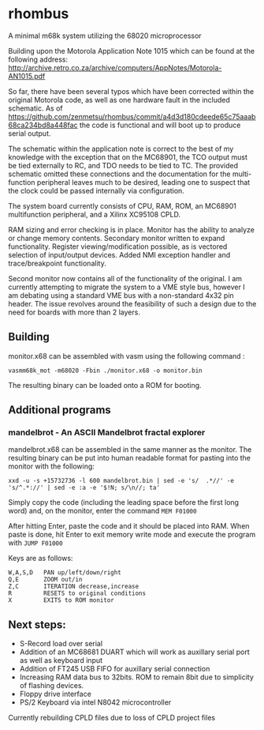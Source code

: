 # rhombus
A minimal m68k system utilizing the 68020 microprocessor 

Building upon the Motorola Application Note 1015 which can be found at the following address:
http://archive.retro.co.za/archive/computers/AppNotes/Motorola-AN1015.pdf

So far, there have been several typos which have been corrected within the original Motorola code, 
as well as one hardware fault in the included schematic.
As of https://github.com/zenmetsu/rhombus/commit/a4d3d180cdeede65c75aaab68ca234bd8a448fac   the code
is functional and will boot up to produce serial output.

The schematic within the application note is correct to the best of my knowledge with the exception
that on the MC68901, the TCO output must be tied externally to RC, and TDO needs to be tied to TC.
The provided schematic omitted these connections and the documentation for the multi-function peripheral
leaves much to be desired, leading one to suspect that the clock could be passed internally 
via configuration.

The system board currently consists of CPU, RAM, ROM, an MC68901 multifunction peripheral, and a Xilinx XC95108 CPLD.

RAM sizing and error checking is in place.  Monitor has the ability to analyze or change memory contents.
Secondary monitor written to expand functionality.  Register viewing/modification possible, as is vectored
selection of input/output devices.  Added NMI exception handler and trace/breakpoint functionality.

Second monitor now contains all of the functionality of the original.  I am currently attempting to migrate the system to a VME style bus, however I am debating using a standard VME bus with a non-standard 4x32 pin header.  The issue revolves around the feasibility of such a design due to the need for boards with more than 2 layers.

## Building

monitor.x68 can be assembled with vasm using the following command :

`vasmm68k_mot -m68020 -Fbin ./monitor.x68 -o monitor.bin`

The resulting binary can be loaded onto a ROM for booting.

## Additional programs
### mandelbrot - An ASCII Mandelbrot fractal explorer

mandelbrot.x68 can be assembled in the same manner as the monitor.  The resulting binary can be put into human readable format for pasting into the monitor with the following:

`xxd -u -s +15732736 -l 600 mandelbrot.bin | sed -e 's/  .*//' -e 's/^.*://' | sed -e :a -e '$!N; s/\n//; ta'`

Simply copy the code (including the leading space before the first long word) and, on the monitor, enter the command `MEM F01000`

After hitting Enter, paste the code and it should be placed into RAM.  When paste is done, hit Enter to exit memory write mode and execute the program with `JUMP F01000`

Keys are as follows:
```
W,A,S,D   PAN up/left/down/right
Q,E       ZOOM out/in
Z,C       ITERATION decrease,increase
R         RESETS to original conditions
X         EXITS to ROM monitor
```

## Next steps:

- S-Record load over serial
- Addition of an MC68681 DUART which will work as auxillary serial port as well as keyboard input
- Addition of FT245 USB FIFO for auxillary serial connection
- Increasing RAM data bus to 32bits.  ROM to remain 8bit due to simplicity of flashing devices.
- Floppy drive interface
- PS/2 Keyboard via intel N8042 microcontroller

Currently rebuilding CPLD files due to loss of CPLD project files
